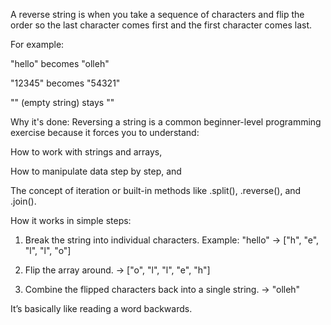 A reverse string is when you take a sequence of characters and flip the order so the last character comes first and the first character comes last.

For example:

"hello" becomes "olleh"

"12345" becomes "54321"

"" (empty string) stays ""


Why it's done:
Reversing a string is a common beginner-level programming exercise because it forces you to understand:

How to work with strings and arrays,

How to manipulate data step by step, and

The concept of iteration or built-in methods like .split(), .reverse(), and .join().


How it works in simple steps:

1. Break the string into individual characters.
Example: "hello" → ["h", "e", "l", "l", "o"]


2. Flip the array around.
→ ["o", "l", "l", "e", "h"]


3. Combine the flipped characters back into a single string.
→ "olleh"



It’s basically like reading a word backwards.
